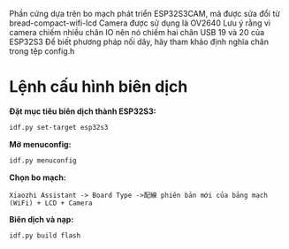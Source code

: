 Phần cứng dựa trên bo mạch phát triển ESP32S3CAM, mã được sửa đổi từ bread-compact-wifi-lcd
Camera được sử dụng là OV2640
Lưu ý rằng vì camera chiếm nhiều chân IO nên nó chiếm hai chân USB 19 và 20 của ESP32S3
Để biết phương pháp nối dây, hãy tham khảo định nghĩa chân trong tệp config.h

 
# Lệnh cấu hình biên dịch

**Đặt mục tiêu biên dịch thành ESP32S3:**

```bash
idf.py set-target esp32s3
```

**Mở menuconfig:**

```bash
idf.py menuconfig
```

**Chọn bo mạch:**

```
Xiaozhi Assistant -> Board Type ->配線 phiên bản mới của bảng mạch (WiFi) + LCD + Camera
```

**Biên dịch và nạp:**

```bash
idf.py build flash
```